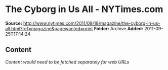 # The Cyborg in Us All - NYTimes.com

**Source:** http://www.nytimes.com/2011/09/18/magazine/the-cyborg-in-us-all.html?ref=magazine&pagewanted=print
**Folder:** Archive
**Added:** 2011-09-25T17:14:24




## Content
*Content would need to be fetched separately for web URLs*
